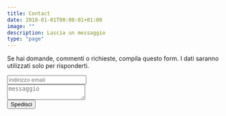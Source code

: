 ```yaml
---
title: Contact
date: 2018-01-01T00:00:01+01:00
image: ""
description: Lascia un messaggio
type: "page"
---
```



Se hai domande, commenti o richieste, compila questo form. I dati saranno utilizzati solo per risponderti.

<form method="POST" action="https://formspree.io/mail@mobile.madebyhumanrace.com">
  <input type="email" name="email" placeholder="indirizzo email"><br>
  <textarea name="message" placeholder="messaggio"></textarea><br>
  <button type="submit">Spedisci</button>
</form>
